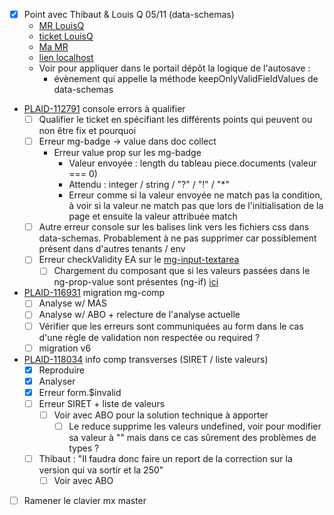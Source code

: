 
- [x] Point avec Thibaut & Louis Q 05/11 (data-schemas)
	- [MR LouisQ](https://gitlab.mgdis.fr/angular/portail-depot-demande-aides/-/merge_requests/4906?commit_id=38a54fc4aaa6720b953937dc5bfcd91586b16d2a)
	- [ticket LouisQ](https://jira.mgdis.fr/browse/PLAID-117713)
	- [Ma MR](https://gitlab.mgdis.fr/nodejs/data-schemas/-/merge_requests/1459)
	- [lien localhost](http://localhost:5174/#/dev1/connecte/F_BOURSEMERITE/depot/simple?p=RK_RQ8J03)
	- Voir pour appliquer dans le portail dépôt la logique de l'autosave : 
		- évènement qui appelle la méthode keepOnlyValidFieldValues de data-schemas
-  [PLAID-112791](https://jira.mgdis.fr/browse/PLAID-112791) console errors à qualifier
	- [ ] Qualifier le ticket en spécifiant les différents points qui peuvent ou non être fix et pourquoi
	- [ ] Erreur mg-badge -> value dans doc collect
		- Erreur value prop sur les mg-badge
			- Valeur envoyée : length du tableau piece.documents (valeur === 0)
			- Attendu : integer / string / "?" / "!" / "*"
			- Erreur comme si la valeur envoyée ne match pas la condition, à voir si la valeur ne match pas que lors de l'initialisation de la page et ensuite la valeur attribuée match
	- [ ] Autre erreur console sur les balises link vers les fichiers css dans data-schemas. Probablement à ne pas supprimer car possiblement présent dans d'autres tenants / env
	- [ ] Erreur checkValidity EA sur le [mg-input-textarea](https://gitlab.mgdis.fr/angular/portail-agent-aides/-/blob/alpha-november/app/modules/aides/aides-directives/recevabilite/recevabilite.html#L62)
		- [ ] Chargement du composant que si les valeurs passées dans le ng-prop-value sont présentes (ng-if) [ici](https://gitlab.mgdis.fr/angular/portail-agent-aides/-/blob/alpha-november/app/modules/aides/aides-directives/recevabilite/recevabilite.html#L61)
-  [PLAID-116931](https://jira.mgdis.fr/browse/PLAID-116931) migration mg-comp
	- [ ] Analyse w/ MAS
	- [ ] Analyse w/ ABO + relecture de l'analyse actuelle
	- [ ] Vérifier que les erreurs sont communiquées au form dans le cas d'une règle de validation non respectée ou required ?
	- [ ] migration v6
-  [PLAID-118034](https://jira.mgdis.fr/browse/PLAID-118034) info comp transverses (SIRET / liste valeurs)
	- [x] Reproduire
	- [x] Analyser
	- [x] Erreur form.$invalid
	- [ ] Erreur SIRET + liste de valeurs
		- [ ] Voir avec ABO pour la solution technique à apporter
			- [ ] Le reduce supprime les valeurs undefined, voir pour modifier sa valeur à "" mais dans ce cas sûrement des problèmes de types ?
	- [ ] Thibaut : "Il faudra donc faire un report de la correction sur la version qui va sortir et la 250"
		- [ ] Voir avec ABO
- [ ] Ramener le clavier mx master